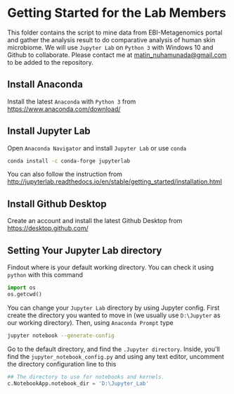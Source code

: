 # Getting Started for the Lab Members
This folder contains the script to mine data from EBI-Metagenomics portal and gather the analysis result to do comparative analysis of human skin microbiome. We will use `Jupyter Lab` on `Python 3` with Windows 10 and Github to collaborate. Please contact me at matin_nuhamunada@gmail.com to be added to the repository.

## Install Anaconda
Install the latest `Anaconda` with `Python 3` from https://www.anaconda.com/download/

## Install Jupyter Lab
Open `Anaconda Navigator` and install `Jupyter Lab` or use `conda`
```bash
conda install -c conda-forge jupyterlab
```
You can also follow the instruction from http://jupyterlab.readthedocs.io/en/stable/getting_started/installation.html

## Install Github Desktop
Create an account and install the latest Github Desktop from https://desktop.github.com/

## Setting Your Jupyter Lab directory
Findout where is your default working directory. You can check it using `python` with this command
```python
import os
os.getcwd()
```
You can change your `Jupyter Lab` directory by using Jupyter config. First create the directory you wanted to move in (we usually use `D:\Jupyter` as our working directory). Then, using `Anaconda Prompt` type
```bash
jupyter notebook --generate-config
```
Go to the default directory, and find the `.Jupyter directory`. Inside, you'll find the `jupyter_notebook_config.py` and using any text editor, uncomment the directory configuration line to this
```python
## The directory to use for notebooks and kernels.
c.NotebookApp.notebook_dir = 'D:\Jupyter_Lab'
```
